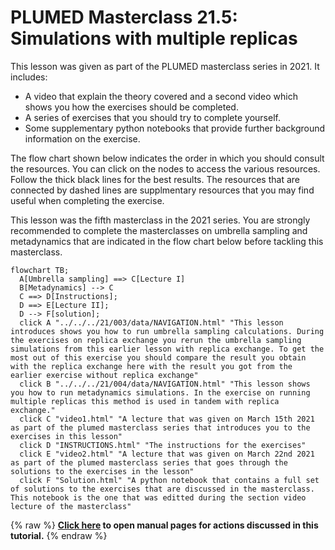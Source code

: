 #  PLUMED Masterclass 21.5: Simulations with multiple replicas

This lesson was given as part of the PLUMED masterclass series in 2021.  It includes:

* A video that explain the theory covered and a second video which shows you how the exercises should be completed.
* A series of exercises that you should try to complete yourself.
* Some supplementary python notebooks that provide further background information on the exercise.

The flow chart shown below indicates the order in which you should consult the resources.  You can click on the nodes to access the various resources.  Follow the thick black lines for the best results.  The resources that are connected by dashed lines are supplmentary resources that you may find useful when completing the exercise. 

This lesson was the fifth masterclass in the 2021 series.  You are strongly recommended to complete the masterclasses on umbrella sampling and metadynamics that are indicated in the flow chart below before tackling this masterclass. 

```mermaid
flowchart TB;
  A[Umbrella sampling] ==> C[Lecture I] 
  B[Metadynamics] --> C
  C ==> D[Instructions];
  D ==> E[Lecture II];
  D --> F[solution];
  click A "../../../21/003/data/NAVIGATION.html" "This lesson introduces shows you how to run umbrella sampling calculations. During the exercises on replica exchange you rerun the umbrella sampling simulations from this earlier lesson with replica exchange. To get the most out of this exercise you should compare the result you obtain with the replica exchange here with the result you got from the earlier exercise without replica exchange"
  click B "../../../21/004/data/NAVIGATION.html" "This lesson shows you how to run metadynamics simulations. In the exercise on running multiple replicas this method is used in tandem with replica exchange."
  click C "video1.html" "A lecture that was given on March 15th 2021 as part of the plumed masterclass series that introduces you to the exercises in this lesson"
  click D "INSTRUCTIONS.html" "The instructions for the exercises"
  click E "video2.html" "A lecture that was given on March 22nd 2021 as part of the plumed masterclass series that goes through the solutions to the exercises in the lesson"
  click F "Solution.html" "A python notebook that contains a full set of solutions to the exercises that are discussed in the masterclass.  This notebook is the one that was editted during the section video lecture of the masterclass"
```
{% raw %}
<b><a href="https://www.plumed.org/doc-master/user-doc/html/actionlist/?actions=MOLINFO,PRINT,METAD,RANDOM_EXCHANGES,RESTRAINT,TORSION" target="_blank">Click here</a> to open manual pages for actions discussed in this tutorial.</b>
{% endraw %}
